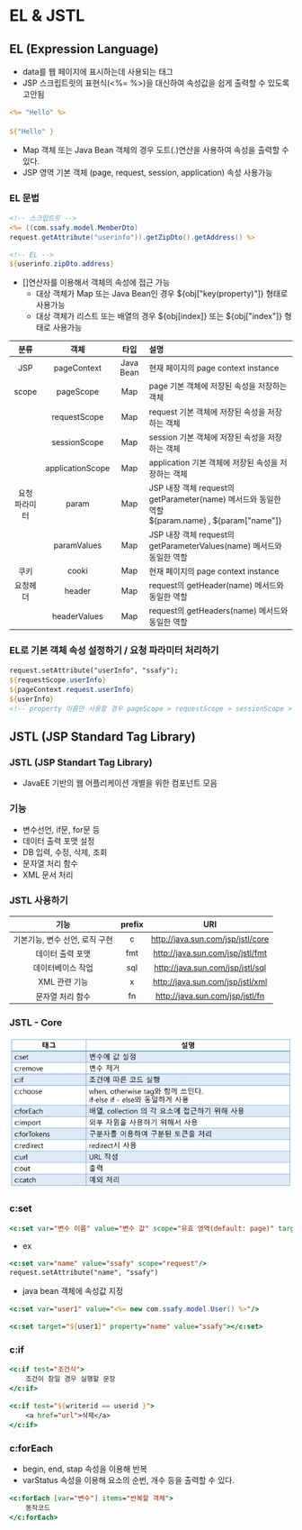 # EL & JSTL
## EL (Expression Language)
- data를 웹 페이지에 표시하는데 사용되는 태그
- JSP 스크립트릿의 표현식(<%= %>)을 대신하여 속성값을 쉽게 출력할 수 있도록 고안됨
```jsp
<%= "Hello" %>
	
${"Hello" }
```
- Map 객체 또는 Java Bean 객체의 경우 도트(.)연산을 사용하여 속성을 출력할 수 있다.
- JSP 영역 기본 객체 (page, request, session, application) 속성 사용가능

### EL 문법
```jsp
<!-- 스크립트릿 -->
<%= ((com.ssafy.model.MemberDto)
request.getAttribute("userinfo")).getZipDto().getAddress() %>
```
```jsp
<!-- EL -->
${userinfo.zipDto.address}
```
- []연산자를 이용해서 객체의 속성에 접근 가능
    - 대상 객체가 Map 또는 Java Bean인 경우 ${obj["key(property)"]} 형태로 사용가능
    - 대상 객체가 리스트 또는 배열의 경우 \${obj[index]} 또는 ${obj["index"]} 형태로 사용가능

|분류|객체|타입|설명|
|:--:|:--:|:--:|:--|
|JSP|pageContext|Java Bean|현재 페이지의 page context instance|
|scope|pageScope|Map|page 기본 객체에 저장된 속성을 저장하는 객체|
||requestScope|Map|request 기본 객체에 저장된 속성을 저장하는 객체|
||sessionScope|Map|session 기본 객체에 저장된 속성을 저장하는 객체|
||applicationScope|Map|application 기본 객체에 저장된 속성을 저장하는 객체|
|요청<br>파라미터|param|Map|JSP 내장 객체 request의 getParameter(name) 메서드와 동일한 역할<br>\${param.name} , \${param["name"]}|
||paramValues|Map|JSP 내장 객체 request의 getParameterValues(name) 메서드와 동일한 역할|
|쿠키|cooki|Map|현재 페이지의 page context instance|
|요청헤더|header|Map|request의 getHeader(name) 메서드와 동일한 역할|
||headerValues|Map|request의 getHeaders(name) 메서드와 동일한 역할|

### EL로 기본 객체 속성 설정하기 / 요청 파라미터 처리하기
```jsp
request.setAttribute("userInfo", "ssafy");
${requestScope.userInfo}
${pageContext.request.userInfo}
${userInfo} 
<!-- property 이름만 사용할 경우 pageScope > requestScope > sessionScope > applicationScope 순서대로 객체를 찾음 -->
```

## JSTL (JSP Standard Tag Library)
### JSTL (JSP Standart Tag Library)
- JavaEE 기반의 웹 어플리케이션 개별을 위한 컴포넌트 모음

### 기능
- 변수선언, if문, for문 등
- 데이터 출력 포맷 설정
- DB 입력, 수정, 삭제, 조회
- 문자열 처리 함수
- XML 문서 처리

### JSTL 사용하기
|기능|prefix|URI|
|:--:|:--:|:--:|
|기본기능, 변수 선언, 로직 구현|c|http://java.sun.com/jsp/jstl/core|
|데이터 출력 포맷|fmt|http://java.sun.com/jsp/jstl/fmt|
|데이터베이스 작업|sql|http://java.sun.com/jsp/jstl/sql|
|XML 관련 기능|x|http://java.sun.com/jsp/jstl/xml|
|문자열 처리 함수|fn|http://java.sun.com/jsp/jstl/fn|

### JSTL - Core
![JSTL Core](jstl_core.png)

### c:set
```jsp
<c:set var="변수 이름" value="변수 값" scope="유효 영역(default: page)" target="속성값을 지정할 java bean객체"/>
```
- ex
```jsp
<c:set var="name" value="ssafy" scope="request"/>
request.setAttribute("name", "ssafy")
```
- java bean 객체에 속성값 지정
```jsp
<c:set var="user1" value="<%= new com.ssafy.model.User() %>"/>
```
```jsp
<c:set target="${user1}" property="name" value="ssafy"></c:set>
```

### c:if
```jsp
<c:if test="조건식">
    조건이 참일 경우 실행할 문장
</c:if>
```
```jsp
<c:if test="${writerid == userid }">
    <a href="url">삭제</a>
</c:if>
```

### c:forEach
- begin, end, stap 속성을 이용해 반복
- varStatus 속성을 이용해 요소의 순번, 개수 등을 출력할 수 있다.
```jsp
<c:forEach [var="변수"] items="반복할 객체">
    동작코드
</c:forEach>
```